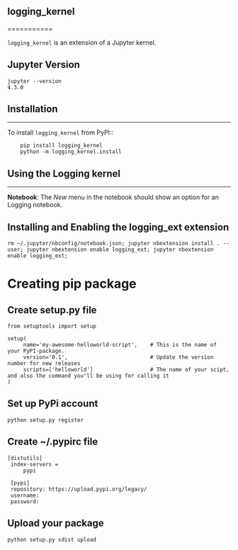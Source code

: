 ## logging_kernel
===========

``logging_kernel`` is an extension of a Jupyter kernel. 

## Jupyter Version
```
jupyter --version
4.3.0
```

## Installation
------------
To install ``logging_kernel`` from PyPI::
```
    pip install logging_kernel
    python -m logging_kernel.install
```

## Using the Logging kernel
---------------------
**Notebook**: The *New* menu in the notebook should show an option for an Logging notebook.

## Installing and Enabling the logging_ext extension
```
rm ~/.jupyter/nbconfig/notebook.json; jupyter nbextension install . --user; jupyter nbextension enable logging_ext; jupyter nbextension enable logging_ext;
```

# Creating pip package

## Create setup.py file

```
from setuptools import setup
 
setup(
     name='my-awesome-helloworld-script',    # This is the name of your PyPI-package.
     version='0.1',                          # Update the version number for new releases
     scripts=['helloworld']                  # The name of your scipt, and also the command you'll be using for calling it
)
```

## Set up PyPi account
```
python setup.py register
```

## Create ~/.pypirc file
```
[distutils]
 index-servers =
     pypi

 [pypi]
 repository: https://upload.pypi.org/legacy/
 username:
 password:

```

## Upload your package
```
python setup.py sdist upload
```
